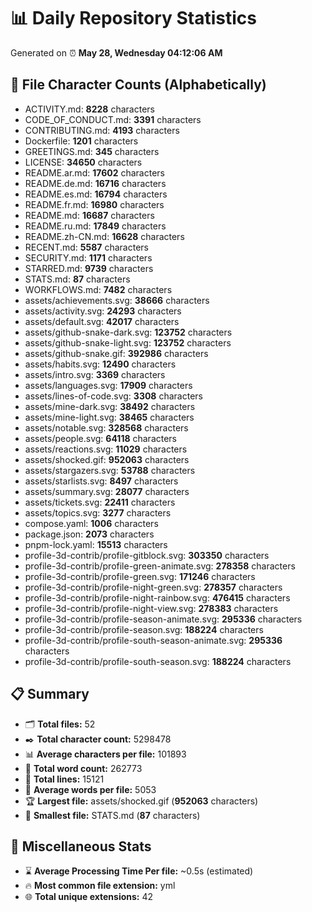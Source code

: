 # 📊 Daily Repository Statistics
Generated on ⏰ **May 28, Wednesday 04:12:06 AM**

## 📂 File Character Counts (Alphabetically)
- ACTIVITY.md: **8228** characters
- CODE_OF_CONDUCT.md: **3391** characters
- CONTRIBUTING.md: **4193** characters
- Dockerfile: **1201** characters
- GREETINGS.md: **345** characters
- LICENSE: **34650** characters
- README.ar.md: **17602** characters
- README.de.md: **16716** characters
- README.es.md: **16794** characters
- README.fr.md: **16980** characters
- README.md: **16687** characters
- README.ru.md: **17849** characters
- README.zh-CN.md: **16628** characters
- RECENT.md: **5587** characters
- SECURITY.md: **1171** characters
- STARRED.md: **9739** characters
- STATS.md: **87** characters
- WORKFLOWS.md: **7482** characters
- assets/achievements.svg: **38666** characters
- assets/activity.svg: **24293** characters
- assets/default.svg: **42017** characters
- assets/github-snake-dark.svg: **123752** characters
- assets/github-snake-light.svg: **123752** characters
- assets/github-snake.gif: **392986** characters
- assets/habits.svg: **12490** characters
- assets/intro.svg: **3369** characters
- assets/languages.svg: **17909** characters
- assets/lines-of-code.svg: **3308** characters
- assets/mine-dark.svg: **38492** characters
- assets/mine-light.svg: **38465** characters
- assets/notable.svg: **328568** characters
- assets/people.svg: **64118** characters
- assets/reactions.svg: **11029** characters
- assets/shocked.gif: **952063** characters
- assets/stargazers.svg: **53788** characters
- assets/starlists.svg: **8497** characters
- assets/summary.svg: **28077** characters
- assets/tickets.svg: **22411** characters
- assets/topics.svg: **3277** characters
- compose.yaml: **1006** characters
- package.json: **2073** characters
- pnpm-lock.yaml: **15513** characters
- profile-3d-contrib/profile-gitblock.svg: **303350** characters
- profile-3d-contrib/profile-green-animate.svg: **278358** characters
- profile-3d-contrib/profile-green.svg: **171246** characters
- profile-3d-contrib/profile-night-green.svg: **278357** characters
- profile-3d-contrib/profile-night-rainbow.svg: **476415** characters
- profile-3d-contrib/profile-night-view.svg: **278383** characters
- profile-3d-contrib/profile-season-animate.svg: **295336** characters
- profile-3d-contrib/profile-season.svg: **188224** characters
- profile-3d-contrib/profile-south-season-animate.svg: **295336** characters
- profile-3d-contrib/profile-south-season.svg: **188224** characters

## 📋 Summary
- 🗂️ **Total files:** 52
- ✒️ **Total character count:** 5298478
- 📊 **Average characters per file:** 101893
- 📝 **Total word count:** 262773
- 🧾 **Total lines:** 15121
- 📐 **Average words per file:** 5053
- 🏆 **Largest file:** assets/shocked.gif (**952063** characters)
- 🥉 **Smallest file:** STATS.md (**87** characters)

## 🌟 Miscellaneous Stats
- ⌛ **Average Processing Time Per file:** ~0.5s (estimated)
- 🔥 **Most common file extension:** yml
- 🌐 **Total unique extensions:** 42
